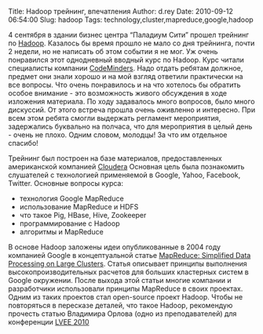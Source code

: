Title: Hadoop трейнинг, впечатления
Author: d.rey
Date: 2010-09-12 06:54:00
Slug: hadoop
Tags: technology,cluster,mapreduce,google,hadoop

4 сентября в здании бизнес центра “Паладиум Сити” прошел трейнинг по [Hadoop](http://hadoop.apache.org/). Казалось бы время прошло не мало со дня трейнинга, почти 2 недели, но не написать об этом событии я не мог. Уж очень понравился этот однодневный вводный курс по Hadoop. Курс читали специалисты компании [CodeMinders](http://www.codeminders.com/). Надо отдать ребятам должное, предмет они знали хорошо и на мой взгляд ответили практически на все вопросы. Что очень понравилось и на что хотелось бы обратить особое внимание - это возможность живого обсуждения в ходе изложения материала. По ходу задавалось много вопросов, было много дискуссий. От этого встреча прошла очень оживленно и интересно. При всем этом ребята смогли выдержать регламент мероприятия, задержались буквально на полчаса, что для мероприятия в целый день - очень не плохо. Одним словом, молодцы! За что им отдельное спасибо!

Трейнинг был построен на базе материалов, предоставленных американской компанией [Cloudera](http://www.cloudera.com/) Основная цель была познакомить слушателей с технологией применяемой в Google, Yahoo, Facebook, Twitter. Основные вопросы курса:

- технология Google MapReduce
- использование MapReduce и HDFS
- что такое Pig, HBase, Hive, Zookeeper
- программирование с Hadoop
- алгоритмы и MapReduce

В основе Hadoop заложены идеи опубликованные в 2004 году компанией Google в концептуальной статье [MapReduce: Simplified Data Processing on Large Clusters](http://labs.google.com/papers/mapreduce.html). Статья описывает принципы выполнения высокопроизводительных расчетов для больших кластерных систем в Google окружении. После выхода этой статьи многие компании и разработчики использовали принципы MapReduce в своих проектах. Одним из таких проектов стал open-source проект Hadoop. Чтобы не повторяться в пересказе деталей, что такое Hadoop, рекомендую прочесть статью Владимира Орлова (одно из преподавателей) для конференции [LVEE 2010](http://lvee.org/ru/reports/LVEE_2010_19)
